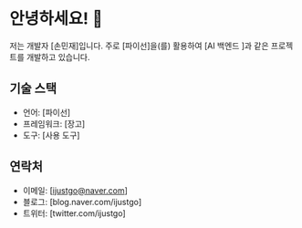 # 안녕하세요! 👋

저는 개발자 [손민재]입니다. 주로 [파이선]을(를) 활용하여 [AI 백엔드 ]과 같은 프로젝트를 개발하고 있습니다.



## 기술 스택

- 언어: [파이선]
- 프레임워크: [장고]
- 도구: [사용 도구]

## 연락처

- 이메일: [ijustgo@naver.com]
- 블로그: [blog.naver.com/ijustgo]
- 트위터: [twitter.com/ijustgo]
